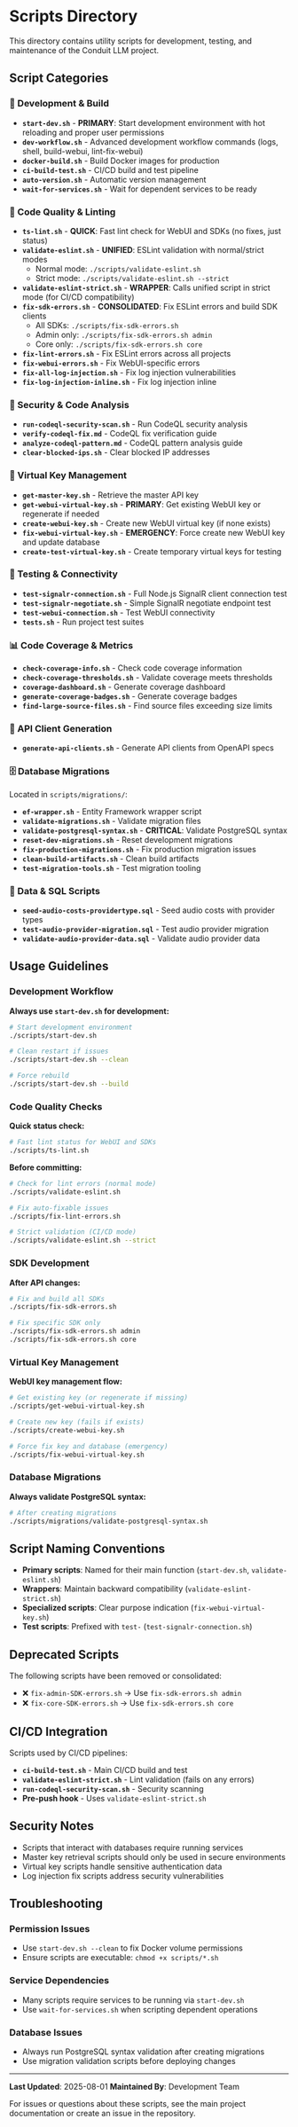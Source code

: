 # Scripts Directory

This directory contains utility scripts for development, testing, and maintenance of the Conduit LLM project.

## Script Categories

### 🚀 Development & Build

- **`start-dev.sh`** - **PRIMARY**: Start development environment with hot reloading and proper user permissions
- **`dev-workflow.sh`** - Advanced development workflow commands (logs, shell, build-webui, lint-fix-webui)
- **`docker-build.sh`** - Build Docker images for production
- **`ci-build-test.sh`** - CI/CD build and test pipeline
- **`auto-version.sh`** - Automatic version management
- **`wait-for-services.sh`** - Wait for dependent services to be ready

### 🔧 Code Quality & Linting

- **`ts-lint.sh`** - **QUICK**: Fast lint check for WebUI and SDKs (no fixes, just status)
- **`validate-eslint.sh`** - **UNIFIED**: ESLint validation with normal/strict modes
  - Normal mode: `./scripts/validate-eslint.sh`
  - Strict mode: `./scripts/validate-eslint.sh --strict`
- **`validate-eslint-strict.sh`** - **WRAPPER**: Calls unified script in strict mode (for CI/CD compatibility)
- **`fix-sdk-errors.sh`** - **CONSOLIDATED**: Fix ESLint errors and build SDK clients
  - All SDKs: `./scripts/fix-sdk-errors.sh`
  - Admin only: `./scripts/fix-sdk-errors.sh admin`
  - Core only: `./scripts/fix-sdk-errors.sh core`
- **`fix-lint-errors.sh`** - Fix ESLint errors across all projects
- **`fix-webui-errors.sh`** - Fix WebUI-specific errors
- **`fix-all-log-injection.sh`** - Fix log injection vulnerabilities
- **`fix-log-injection-inline.sh`** - Fix log injection inline

### 🔐 Security & Code Analysis

- **`run-codeql-security-scan.sh`** - Run CodeQL security analysis
- **`verify-codeql-fix.md`** - CodeQL fix verification guide
- **`analyze-codeql-pattern.md`** - CodeQL pattern analysis guide
- **`clear-blocked-ips.sh`** - Clear blocked IP addresses

### 🔑 Virtual Key Management

- **`get-master-key.sh`** - Retrieve the master API key
- **`get-webui-virtual-key.sh`** - **PRIMARY**: Get existing WebUI key or regenerate if needed
- **`create-webui-key.sh`** - Create new WebUI virtual key (if none exists)
- **`fix-webui-virtual-key.sh`** - **EMERGENCY**: Force create new WebUI key and update database
- **`create-test-virtual-key.sh`** - Create temporary virtual keys for testing

### 🧪 Testing & Connectivity

- **`test-signalr-connection.sh`** - Full Node.js SignalR client connection test
- **`test-signalr-negotiate.sh`** - Simple SignalR negotiate endpoint test
- **`test-webui-connection.sh`** - Test WebUI connectivity
- **`tests.sh`** - Run project test suites

### 📊 Code Coverage & Metrics

- **`check-coverage-info.sh`** - Check code coverage information
- **`check-coverage-thresholds.sh`** - Validate coverage meets thresholds
- **`coverage-dashboard.sh`** - Generate coverage dashboard
- **`generate-coverage-badges.sh`** - Generate coverage badges
- **`find-large-source-files.sh`** - Find source files exceeding size limits

### 🔄 API Client Generation

- **`generate-api-clients.sh`** - Generate API clients from OpenAPI specs

### 🗄️ Database Migrations

Located in `scripts/migrations/`:

- **`ef-wrapper.sh`** - Entity Framework wrapper script
- **`validate-migrations.sh`** - Validate migration files
- **`validate-postgresql-syntax.sh`** - **CRITICAL**: Validate PostgreSQL syntax
- **`reset-dev-migrations.sh`** - Reset development migrations
- **`fix-production-migrations.sh`** - Fix production migration issues
- **`clean-build-artifacts.sh`** - Clean build artifacts
- **`test-migration-tools.sh`** - Test migration tooling

### 📂 Data & SQL Scripts

- **`seed-audio-costs-providertype.sql`** - Seed audio costs with provider types
- **`test-audio-provider-migration.sql`** - Test audio provider migration
- **`validate-audio-provider-data.sql`** - Validate audio provider data

## Usage Guidelines

### Development Workflow

**Always use `start-dev.sh` for development:**
```bash
# Start development environment
./scripts/start-dev.sh

# Clean restart if issues
./scripts/start-dev.sh --clean

# Force rebuild
./scripts/start-dev.sh --build
```

### Code Quality Checks

**Quick status check:**
```bash
# Fast lint status for WebUI and SDKs
./scripts/ts-lint.sh
```

**Before committing:**
```bash
# Check for lint errors (normal mode)
./scripts/validate-eslint.sh

# Fix auto-fixable issues
./scripts/fix-lint-errors.sh

# Strict validation (CI/CD mode)
./scripts/validate-eslint.sh --strict
```

### SDK Development

**After API changes:**
```bash
# Fix and build all SDKs
./scripts/fix-sdk-errors.sh

# Fix specific SDK only
./scripts/fix-sdk-errors.sh admin
./scripts/fix-sdk-errors.sh core
```

### Virtual Key Management

**WebUI key management flow:**
```bash
# Get existing key (or regenerate if missing)
./scripts/get-webui-virtual-key.sh

# Create new key (fails if exists)
./scripts/create-webui-key.sh

# Force fix key and database (emergency)
./scripts/fix-webui-virtual-key.sh
```

### Database Migrations

**Always validate PostgreSQL syntax:**
```bash
# After creating migrations
./scripts/migrations/validate-postgresql-syntax.sh
```

## Script Naming Conventions

- **Primary scripts**: Named for their main function (`start-dev.sh`, `validate-eslint.sh`)
- **Wrappers**: Maintain backward compatibility (`validate-eslint-strict.sh`)
- **Specialized scripts**: Clear purpose indication (`fix-webui-virtual-key.sh`)
- **Test scripts**: Prefixed with `test-` (`test-signalr-connection.sh`)

## Deprecated Scripts

The following scripts have been removed or consolidated:

- ❌ `fix-admin-SDK-errors.sh` → Use `fix-sdk-errors.sh admin`
- ❌ `fix-core-SDK-errors.sh` → Use `fix-sdk-errors.sh core`

## CI/CD Integration

Scripts used by CI/CD pipelines:

- **`ci-build-test.sh`** - Main CI/CD build and test
- **`validate-eslint-strict.sh`** - Lint validation (fails on any errors)
- **`run-codeql-security-scan.sh`** - Security scanning
- **Pre-push hook** - Uses `validate-eslint-strict.sh`

## Security Notes

- Scripts that interact with databases require running services
- Master key retrieval scripts should only be used in secure environments
- Virtual key scripts handle sensitive authentication data
- Log injection fix scripts address security vulnerabilities

## Troubleshooting

### Permission Issues
- Use `start-dev.sh --clean` to fix Docker volume permissions
- Ensure scripts are executable: `chmod +x scripts/*.sh`

### Service Dependencies
- Many scripts require services to be running via `start-dev.sh`
- Use `wait-for-services.sh` when scripting dependent operations

### Database Issues
- Always run PostgreSQL syntax validation after creating migrations
- Use migration validation scripts before deploying changes

---

**Last Updated**: 2025-08-01
**Maintained By**: Development Team

For issues or questions about these scripts, see the main project documentation or create an issue in the repository.